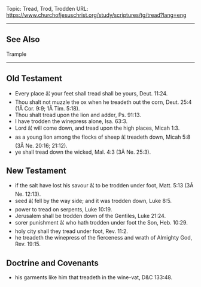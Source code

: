 Topic: Tread, Trod, Trodden
URL: https://www.churchofjesuschrist.org/study/scriptures/tg/tread?lang=eng

---

## See Also

Trample

---

## Old Testament

- Every place â¦ your feet shall tread shall be yours, Deut. 11:24.
- Thou shalt not muzzle the ox when he treadeth out the corn, Deut. 25:4 (1Â Cor. 9:9; 1Â Tim. 5:18).
- Thou shalt tread upon the lion and adder, Ps. 91:13.
- I have trodden the winepress alone, Isa. 63:3.
- Lord â¦ will come down, and tread upon the high places, Micah 1:3.
- as a young lion among the flocks of sheep â¦ treadeth down, Micah 5:8 (3Â Ne. 20:16; 21:12).
- ye shall tread down the wicked, Mal. 4:3 (3Â Ne. 25:3).

## New Testament

- if the salt have lost his savour â¦ to be trodden under foot, Matt. 5:13 (3Â Ne. 12:13).
- seed â¦ fell by the way side; and it was trodden down, Luke 8:5.
- power to tread on serpents, Luke 10:19.
- Jerusalem shall be trodden down of the Gentiles, Luke 21:24.
- sorer punishment â¦ who hath trodden under foot the Son, Heb. 10:29.
- holy city shall they tread under foot, Rev. 11:2.
- he treadeth the winepress of the fierceness and wrath of Almighty God, Rev. 19:15.

## Doctrine and Covenants

- his garments like him that treadeth in the wine-vat, D&C 133:48.

